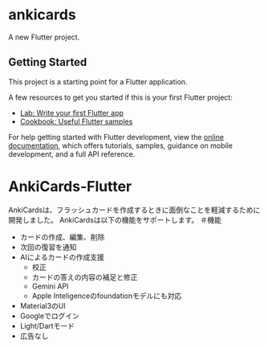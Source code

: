 # ankicards

A new Flutter project.

## Getting Started

This project is a starting point for a Flutter application.

A few resources to get you started if this is your first Flutter project:

- [Lab: Write your first Flutter app](https://docs.flutter.dev/get-started/codelab)
- [Cookbook: Useful Flutter samples](https://docs.flutter.dev/cookbook)

For help getting started with Flutter development, view the
[online documentation](https://docs.flutter.dev/), which offers tutorials,
samples, guidance on mobile development, and a full API reference.
# AnkiCards-Flutter
AnkiCardsは、フラッシュカードを作成するときに面倒なことを軽減するために開発しました。
AnkiCardsは以下の機能をサポートします。
＃機能
- カードの作成、編集、削除
- 次回の復習を通知
- AIによるカードの作成支援
    - 校正
    - カードの答えの内容の補足と修正
    - Gemini API
    - Apple Inteligenceのfoundationモデルにも対応
- Material3のUI
- Googleでログイン
- Light/Dartモード
- 広告なし
